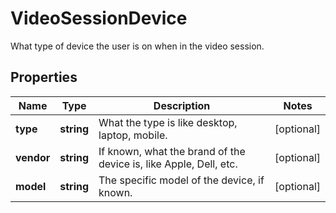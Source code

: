 
# VideoSessionDevice

What type of device the user is on when in the video session.
## Properties

Name | Type | Description | Notes
------------ | ------------- | ------------- | -------------
**type** | **string** | What the type is like desktop, laptop, mobile. |  [optional]
**vendor** | **string** | If known, what the brand of the device is, like Apple, Dell, etc. |  [optional]
**model** | **string** | The specific model of the device, if known. |  [optional]


